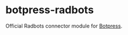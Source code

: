 # botpress-radbots

Official Radbots connector module for [Botpress](http://github.com/botpress/botpress).